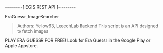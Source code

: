 ---------[  EGIS REST API  ]---------

EraGuessr_ImageSearcher
>   Authors: Yellow63, LeeechLab Backend
>   This script is an API designed to fetch images


PLAY ERA GUESSR FOR FREE!
Look for Era Guessr in the Google Play or Apple Appstore.
